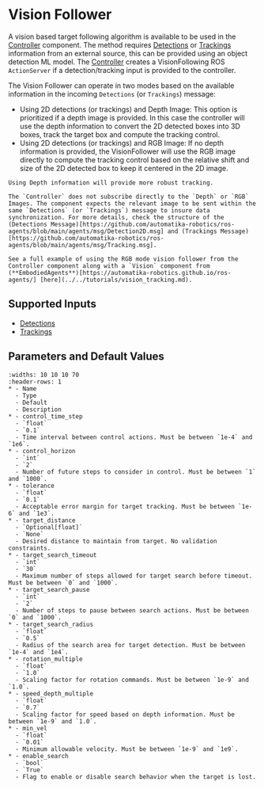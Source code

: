 # Vision Follower

A vision based target following algorithm is available to be used in the [Controller](../../navigation/control.md) component. The method requires [Detections](../types.md/#-supported-ros2-messages) or [Trackings](../types.md/#-supported-ros2-messages) information from an external source, this can be provided using an object detection ML model. The [Controller](../../navigation/control.md) creates a VisionFollowing ROS `ActionServer` if a detection/tracking input is provided to the controller.

The Vision Follower can operate in two modes based on the available information in the incoming `Detections` (or `Trackings`) message:

  - Using 2D detections (or trackings) and Depth Image: This option is prioritized if a depth image is provided. In this case the controller will use the depth information to convert the 2D detected boxes into 3D boxes, track the target box and compute the tracking control.
  - Using 2D detections (or trackings) and RGB Image: If no depth information is provided, the VisionFollower will use the RGB image directly to compute the tracking control based on the relative shift and size of the 2D detected box to keep it centered in the 2D image.

```{note}
Using Depth information will provide more robust tracking.
```
```{note}
The `Controller` does not subscribe directly to the `Depth` or `RGB` Images. The component expects the relevant image to be sent within the same `Detections` (or `Trackings`) message to insure data synchronization. For more details, check the structure of the (Detections Message)[https://github.com/automatika-robotics/ros-agents/blob/main/agents/msg/Detection2D.msg] and (Trackings Message)[https://github.com/automatika-robotics/ros-agents/blob/main/agents/msg/Tracking.msg].
```

```{seealso}
See a full example of using the RGB mode vision follower from the Controller component along with a `Vision` component from (**EmbodiedAgents**)[https://automatika-robotics.github.io/ros-agents/] [here](../../tutorials/vision_tracking.md).
```

## Supported Inputs

- [Detections](../types.md/#-supported-ros2-messages)
- [Trackings](../types.md/#-supported-ros2-messages)

## Parameters and Default Values

```{list-table}
:widths: 10 10 10 70
:header-rows: 1
* - Name
  - Type
  - Default
  - Description
* - control_time_step
  - `float`
  - `0.1`
  - Time interval between control actions. Must be between `1e-4` and `1e6`.
* - control_horizon
  - `int`
  - `2`
  - Number of future steps to consider in control. Must be between `1` and `1000`.
* - tolerance
  - `float`
  - `0.1`
  - Acceptable error margin for target tracking. Must be between `1e-6` and `1e3`.
* - target_distance
  - `Optional[float]`
  - `None`
  - Desired distance to maintain from target. No validation constraints.
* - target_search_timeout
  - `int`
  - `30`
  - Maximum number of steps allowed for target search before timeout. Must be between `0` and `1000`.
* - target_search_pause
  - `int`
  - `2`
  - Number of steps to pause between search actions. Must be between `0` and `1000`.
* - target_search_radius
  - `float`
  - `0.5`
  - Radius of the search area for target detection. Must be between `1e-4` and `1e4`.
* - rotation_multiple
  - `float`
  - `1.0`
  - Scaling factor for rotation commands. Must be between `1e-9` and `1.0`.
* - speed_depth_multiple
  - `float`
  - `0.7`
  - Scaling factor for speed based on depth information. Must be between `1e-9` and `1.0`.
* - min_vel
  - `float`
  - `0.01`
  - Minimum allowable velocity. Must be between `1e-9` and `1e9`.
* - enable_search
  - `bool`
  - `True`
  - Flag to enable or disable search behavior when the target is lost.
```
